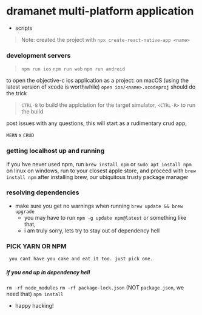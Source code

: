 # dramanet multi-platform application


* scripts
> Note: created the project with `npx create-react-native-app <name>`

### development servers

> `npm run ios`
> `npm run web`
> `npm run android`

to open the objective-c ios application as a project:
on macOS (using the latest version of xcode is worthwhile) `open ios/<name>.xcodeproj` should do the trick
>`CTRL-B` to build the applciation for the target simulator, `<CTRL-R>` to run the build

post issues with any questions,
this will start as a rudimentary crud app,

`MERN` x `CRUD`

### getting localhost up and running

if you hve never used npm, run `brew install npm` or `sudo apt install npm` on linux
on windows, run to your closest apple store, and proceed with `brew install npm` after installing
brew, our ubiquitous trusty package manager

### resolving dependencies

+ make sure you get no warnings when running `brew update && brew upgrade`
	* you may have to run `npm -g update npm@latest` or something like that,
	- i am truly sorry, lets try to stay out of dependency hell

### PICK YARN OR NPM

` you cant have you cake and eat it too. just pick one.`

##### if you end up in dependency hell

`rm -rf node_modules`
`rm -rf package-lock.json` (NOT `package.json`, we need that)
`npm install`


+ happy hacking!

